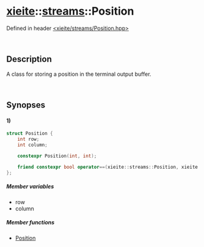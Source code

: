 # [xieite](../xieite.md)\:\:[streams](../streams.md)\:\:Position
Defined in header [<xieite/streams/Position.hpp>](../../include/xieite/streams/Position.hpp)

&nbsp;

## Description
A class for storing a position in the terminal output buffer.

&nbsp;

## Synopses
#### 1)
```cpp
struct Position {
    int row;
    int column;

    constexpr Position(int, int);

    friend constexpr bool operator==(xieite::streams::Position, xieite::streams::Position);
};
```
##### Member variables
- row
- column
##### Member functions
- [Position](./Position/1/operators/constructor.md)
